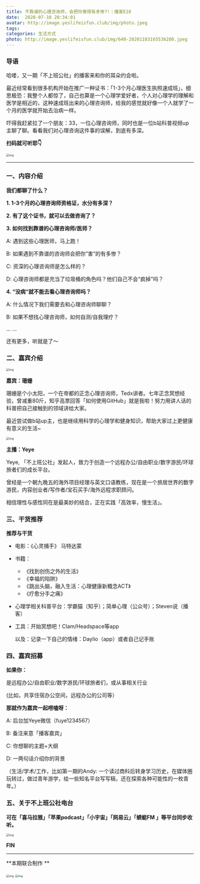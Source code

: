 ```yaml
---
title: 不靠谱的心理咨询师，会把你害得有多惨?!｜播客E18
date:  2020-07-10 20:34:01
avatar: http://image.yeslifeisfun.club/img/photo.jpeg
tags: 
categories: 生活方式
photo: http://image.yeslifeisfun.club/img/640-20201103165536280.jpeg
---
```


### 导语

哈喽，又一期「不上班公社」的播客来和你的耳朵约会啦。

最近经常看到很多机构开始在推广一种证书：「1-3个月心理医生执照速成班」，细思极恐：我整个人都惊了，自己也算是一个心理学爱好者，个人对心理学的理解和医学是相近的，这种速成班出来的心理咨询师，给我的感觉就好像一个人就学了一个月的医学就开始去治病一样。

吓得我赶紧拉了一个朋友：33，一位心理咨询师，同时也是一位b站科普视频up主聊了聊。看看我们对心理咨询这件事的误解，到底有多深。

**扫码就可听耶👇**



<img src="http://image.yeslifeisfun.club/img/640-20201103165536280.jpeg" alt="img" style="zoom:50%;" />

------





### 一、内容介绍



**我们都聊了什么？**

 

**1. 1-3个月的心理咨询师资格证，水分有多深？**

**2. 有了这个证书，就可以去做咨询了？**

 

**3. 如何找到靠谱的心理咨询师/医师？**

A: 遇到这些心理医师，马上跑！

B: 如果遇到不靠谱的咨询师会把你”害“的有多惨？

C: 资深的心理咨询师是怎么样的？

D: 心理咨询师都是充当了垃圾桶的角色吗？他们自己不会“疯掉”吗？

 

**4. “没病“就不能去看心理咨询师吗？**

A: 什么情况下我们需要去和心理咨询师聊聊？

B: 如果不想找心理咨询师，如何自测/自我理疗？

... ...



还有更多，听就是了～

 



### 二、嘉宾介绍

<img src="http://image.yeslifeisfun.club/img/640-20201103165622421.jpeg" alt="img" style="zoom:50%;" />

**嘉宾：珊姗**



珊姗是个小太阳，一个在帝都的正念心理咨询师，Tedx讲者。七年正念冥想经验，曾减重80斤，知乎高票回答「如何使用GitHub」就是我啦！努力用讲人话的科普把自己接触到的领域讲给大家。



最近尝试做b站up主，也是继续用科学的心理学和健身知识，帮助大家过上更健康有意义的生活~

<img src="http://image.yeslifeisfun.club/img/640-20201103170216337.jpeg" alt="img" style="zoom:50%;" />

**主播：Yeye**

Yeye, 「不上班公社」发起人，致力于创造一个远程办公/自由职业/数字游民/环球旅者们的成长平台。

曾经是一个朝九晚五的海外项目经理与英文口语教练，现在是一个旅居世界的数字游民，内容创业者/写作者/宝石买手/海外远程求职顾问。

相信理性与感性同在是最美妙的结合，正在实践「高效率，慢生活」。





### 三、干货推荐



**推荐与干货**

- 电影：《心灵捕手》 马特达蒙

- 书籍：

  - 《找到创伤之外的生活》
  - 《幸福的陷阱》
  - 《跳出头脑，融入生活：心理健康新概念ACT》
  - 《疗愈分手之痛》

- 心理学相关科普平台：学霸猫（知乎）；简单心理（公众号）；Steven说（播客）

- 工具：开始冥想吧！Clam/Headspace等app

  以及：记录一下自己的情绪：Daylio（app）或者自己记手账

 

### 四、嘉宾招募

 

**如果你：**



是远程办公/自由职业/数字游民/环球旅者们，或从事相关行业

(比如，共享住宿办公空间，远程办公的公司等）

 

**那就作为嘉宾一起唠嗑呀：**



A: 后台加Yeye微信（fuye1234567）

B:  备注来意「播客嘉宾」

C: 你想聊的主题+大纲

D: 一两句话介绍你的背景

（生活/学术/工作，比如第一期的Andy: 一个读过商科后转身学习历史，在媒体圈玩转过，做过青年游学，给一些知名平台写写稿，还在探索各种可能性的一枚青年。）





### 五、关于不上班公社电台



**可在「喜马拉雅」「苹果podcast」「小宇宙」「网易云」「蜻蜓FM 」等平台同步收听。**



<img src="http://image.yeslifeisfun.club/img/640-20201103170438536.jpeg" alt="img" style="zoom:50%;" />





**FIN**



------



**本期联合制作
**

<img src="http://image.yeslifeisfun.club/img/640-20201103170448477.jpeg" alt="img" style="zoom:50%;" />



<img src="http://image.yeslifeisfun.club/img/640-20201103170457738.png" alt="img" style="zoom:50%;" />

 